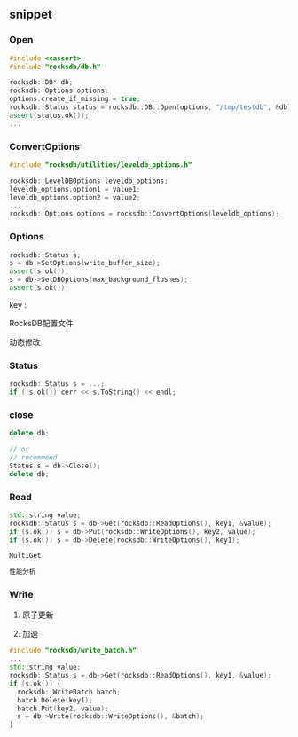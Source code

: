 ## snippet

### Open

```cpp
#include <cassert>
#include "rocksdb/db.h"

rocksdb::DB* db;
rocksdb::Options options;
options.create_if_missing = true;
rocksdb::Status status = rocksdb::DB::Open(options, "/tmp/testdb", &db);
assert(status.ok());
...
```


### ConvertOptions

```cpp
#include "rocksdb/utilities/leveldb_options.h"

rocksdb::LevelDBOptions leveldb_options;
leveldb_options.option1 = value1;
leveldb_options.option2 = value2;
...
rocksdb::Options options = rocksdb::ConvertOptions(leveldb_options);
```

### Options

```cpp
rocksdb::Status s;
s = db->SetOptions(write_buffer_size);
assert(s.ok());
s = db->SetDBOptions(max_background_flushes);
assert(s.ok());
```

key :

RocksDB配置文件

动态修改

### Status

```cpp
rocksdb::Status s = ...;
if (!s.ok()) cerr << s.ToString() << endl;
```

### close

```cpp
delete db;

// or
// recommend
Status s = db->Close();
delete db;
```

### Read

```cpp
std::string value;
rocksdb::Status s = db->Get(rocksdb::ReadOptions(), key1, &value);
if (s.ok()) s = db->Put(rocksdb::WriteOptions(), key2, value);
if (s.ok()) s = db->Delete(rocksdb::WriteOptions(), key1);
```

```cpp
MultiGet

性能分析
```

### Write

1. 原子更新

2. 加速

```cpp
#include "rocksdb/write_batch.h"
...
std::string value;
rocksdb::Status s = db->Get(rocksdb::ReadOptions(), key1, &value);
if (s.ok()) {
  rocksdb::WriteBatch batch;
  batch.Delete(key1);
  batch.Put(key2, value);
  s = db->Write(rocksdb::WriteOptions(), &batch);
}
```


